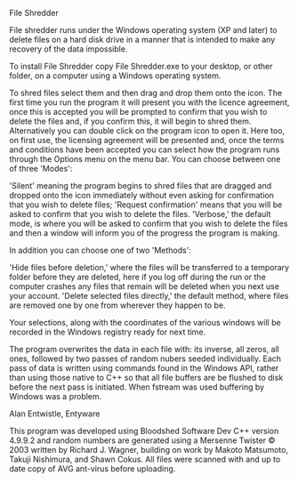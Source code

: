 File Shredder

File shredder runs under the Windows operating system (XP and later) to delete files on a hard disk drive in a manner that is 
intended to make any recovery of the data impossible.

To install File Shredder copy File Shredder.exe to your desktop, or other folder, on a computer using a Windows operating 
system.

To shred files select them and then drag and drop them onto the icon. The first time you run the program it will present you 
with the licence agreement, once this is accepted you will be prompted to confirm that you wish to delete the files and, if 
you confirm this, it will begin to shred them. Alternatively you can double click on the program icon to open it. Here 
too, on first use, the licensing agreement will be presented and, once the terms and conditions have been accepted you can 
select how the program runs through the Options menu on the menu bar. You can choose between one of three 'Modes':

   'Silent' meaning the program begins to shred files that are dragged and dropped onto the icon immediately without even 
      asking for confirmation that you wish to delete files; 
   'Request confirmation' means that you will be asked to confirm that you wish to delete the files.
   'Verbose,' the default mode, is where you will be asked to confirm that you wish to delete the files and then a window 
   will inform you of the progress the program is making.

In addition you can choose one of two 'Methods':
 
  'Hide files before deletion,' where the files will be transferred to a temporary folder before they are deleted, here if
      you log off during the run or the computer crashes any files that remain will be deleted when you next use your account.
   'Delete selected files directly,' the default method, where files are removed one by one from wherever they happen to be.

Your selections, along with the coordinates of the various windows will be recorded in the Windows registry ready for next 
time. 

The program overwrites the data in each file with: its inverse, all zeros, all ones, followed by two passes of random nubers 
seeded individually. Each pass of data is written using commands found in the Windows API, rather than using those native to 
C++ so that all file buffers are be flushed to disk before the next pass is initiated. When fstream was used buffering by 
Windows was a problem.

Alan Entwistle, Entyware

This program was developed using Bloodshed Software Dev C++ version 4.9.9.2 and random numbers are generated using a Mersenne
Twister © 2003 written by Richard J. Wagner, building on work by Makoto Matsumoto, Takuji Nishimura, and Shawn Cokus. All files were scanned with and up to date copy of AVG ant-virus before uploading.

